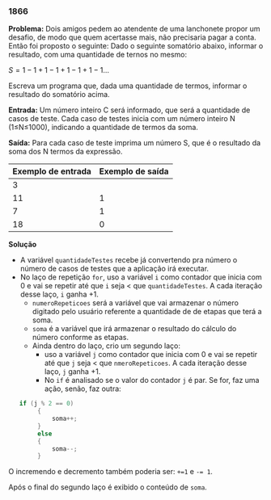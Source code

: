 ### 1866

**Problema:** Dois amigos pedem ao atendente de uma lanchonete propor um desafio, de modo que quem acertasse mais, não precisaria pagar a conta. Então foi proposto o seguinte: Dado o seguinte somatório abaixo, informar o resultado, com uma quantidade de ternos no mesmo:

$S = 1-1+1-1+1-1+1-1...$

Escreva um programa que, dada uma quantidade de termos, informar o resultado do somatório acima.

**Entrada:** Um número inteiro C será informado, que será a quantidade de casos de teste. Cada caso de testes inicia com um número inteiro N (1≤N≤1000), indicando a quantidade de termos da soma.

**Saída:** Para cada caso de teste imprima um número S, que é o resultado da soma dos N termos da expressão.

| Exemplo de entrada | Exemplo de saída |
| --- | --- |
| 3 |  |
| 11 | 1 |
| 7 | 1 |
| 18 | 0 |

**Solução**

- A variável `quantidadeTestes` recebe já convertendo pra número o número de casos de testes que a aplicação irá executar.
- No laço de repetição `for`, uso a variável `i` como contador que inicia com 0 e vai se repetir até que `i` seja < que `quantidadeTestes`. A cada iteração desse laço, `i` ganha +1.
    - `numeroRepeticoes` será a variável que vai armazenar o número digitado pelo usuário referente a quantidade de de etapas que terá a soma.
    - `soma` é a variável que irá armazenar o resultado do cálculo do número conforme as etapas.
    - Ainda dentro do laço, crio um segundo laço:
        - uso a variável `j` como contador que inicia com 0 e vai se repetir até que `j` seja < que `nmeroRepeticoes`. A cada iteração desse laço, `j` ganha +1.
        - No `if` é analisado se o valor do contador `j` é par. Se for, faz uma ação, senão, faz outra:

```cs
   if (j % 2 == 0)
        {
            soma++;
        }
        else
        {
            soma--;
        }
```
O incremendo e decremento também poderia ser: `+=1` e `-= 1`.

Após o final do segundo laço é exibido o conteúdo de `soma`.